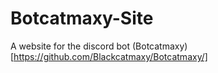 # Botcatmaxy-Site
A website for the discord bot (Botcatmaxy)[https://github.com/Blackcatmaxy/Botcatmaxy/]
